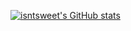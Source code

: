 [![isntsweet's GitHub stats](https://github-readme-stats.vercel.app/api?username=isntsweet)](https://github.com/isntsweet/github-readme-stats)